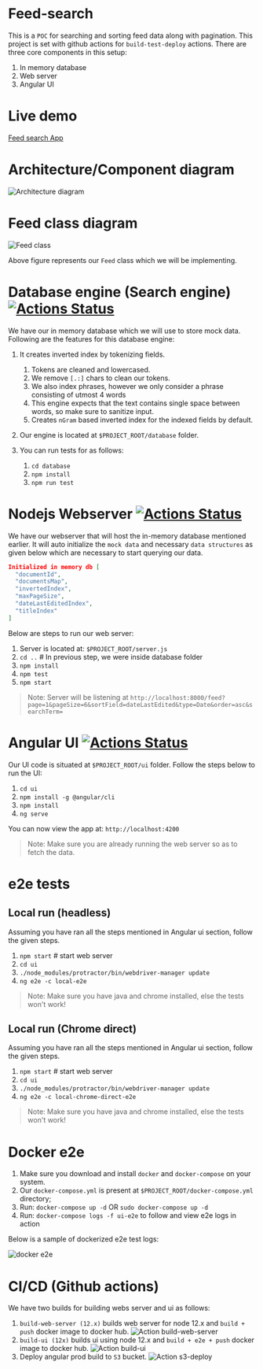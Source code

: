 # Feed-search
This is a `POC` for searching and sorting feed data along with pagination. This project is set with github actions for `build-test-deploy` actions. There are three core components in this setup:

1. In memory database
1. Web server
3. Angular UI

# Live demo

[Feed search App](http://feed-search.ytechspark.com/)

# Architecture/Component diagram
![Architecture diagram](docs/diagrams/Feed-component-diagram.svg)

# Feed class diagram
![Feed class](docs/diagrams/Feed-class.svg)

Above figure represents our `Feed` class which we will be implementing.

# Database engine (Search engine) [![Actions Status](https://github.com/yogesh8177/feed-search/workflows/Feed%20App/badge.svg)](https://github.com/yogesh8177/feed-search/actions)

We have our in memory database which we will use to store mock data. Following are the features for this database engine:
1. It creates inverted index by tokenizing fields.
    1. Tokens are cleaned and lowercased.
    1. We remove `[.:]` chars to clean our tokens.
    1. We also index phrases, however we only consider a phrase consisting of utmost 4 words
    1. This engine expects that the text contains single space between words, so make sure to sanitize input.
    1. Creates `nGram` based inverted index for the indexed fields by default.

1. Our engine is located at `$PROJECT_ROOT/database` folder.
1. You can run tests for as follows:
    1. `cd database`
    1. `npm install`
    1. `npm run test`

# Nodejs Webserver [![Actions Status](https://github.com/yogesh8177/feed-search/workflows/Feed%20App/badge.svg)](https://github.com/yogesh8177/feed-search/actions)

We have our webserver that will host the in-memory database mentioned earlier. It will auto initialize the `mock data` and necessary `data structures` as given below which are necessary to start querying our data.

```json
Initialized in memory db [
  "documentId",
  "documentsMap",
  "invertedIndex",
  "maxPageSize",
  "dateLastEditedIndex",
  "titleIndex"
]
```
Below are steps to run our web server:
1. Server is located at: `$PROJECT_ROOT/server.js`
1. `cd ..` # In previous step, we were inside database folder
1. `npm install`
1. `npm test`
1. `npm start`

>Note: Server will be listening at `http://localhost:8000/feed?page=1&pageSize=6&sortField=dateLastEdited&type=Date&order=asc&searchTerm=`

# Angular UI [![Actions Status](https://github.com/yogesh8177/feed-search/workflows/Feed%20App/badge.svg)](https://github.com/yogesh8177/feed-search/actions)

Our UI code is situated at `$PROJECT_ROOT/ui` folder.
Follow the steps below to run the UI:

1. `cd ui`
1. `npm install -g @angular/cli`
1. `npm install`
1. `ng serve`

You can now view the app at: `http://localhost:4200`

>Note: Make sure you are already running the web server so as to fetch the data.

# e2e tests

## Local run (headless)

Assuming you have ran all the steps mentioned in Angular ui section, follow the given steps.

1. `npm start` # start web server
1. `cd ui`
1. `./node_modules/protractor/bin/webdriver-manager update`
1. `ng e2e -c local-e2e`

> Note: Make sure you have java and chrome installed, else the tests won't work!

## Local run (Chrome direct)

Assuming you have ran all the steps mentioned in Angular ui section, follow the given steps.

1. `npm start` # start web server
1. `cd ui`
1. `./node_modules/protractor/bin/webdriver-manager update`
1. `ng e2e -c local-chrome-direct-e2e`

> Note: Make sure you have java and chrome installed, else the tests won't work!

# Docker e2e

1. Make sure you download and install `docker` and `docker-compose` on your system.
1. Our `docker-compose.yml` is present at `$PROJECT_ROOT/docker-compose.yml` directory;
1. Run: `docker-compose up -d` OR `sudo docker-compose up -d`
1. Run: `docker-compose logs -f ui-e2e` to follow and view e2e logs in action

Below is a sample of dockerized e2e test logs:

![docker e2e](docs/ScreenShots/docker-e2e.png)

# CI/CD (Github actions)

We have two builds for building webs server and ui as follows:

1. `build-web-server (12.x)` builds web server for node 12.x and `build + push` docker image to docker hub.
![Action build-web-server](docs/ScreenShots/build-web-server.png)
1. `build-ui (12x)` builds ui using node 12.x and `build + e2e + push` docker image to docker hub.
![Action build-ui](docs/ScreenShots/build-ui.png)
1. Deploy angular prod build to `S3` bucket.
![Action s3-deploy](docs/ScreenShots/s3-deploy.png)